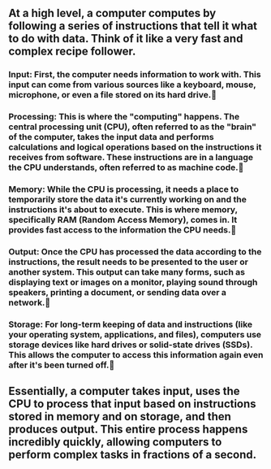 ## At a high level, a computer computes by following a series of instructions that tell it what to do with data. Think of it like a very fast and complex recipe follower.

### Input: First, the computer needs information to work with. This input can come from various sources like a keyboard, mouse, microphone, or even a file stored on its hard drive.

### Processing: This is where the "computing" happens. The central processing unit (CPU), often referred to as the "brain" of the computer, takes the input data and performs calculations and logical operations based on the instructions it receives from software. These instructions are in a language the CPU understands, often referred to as machine code.

### Memory: While the CPU is processing, it needs a place to temporarily store the data it's currently working on and the instructions it's about to execute. This is where memory, specifically RAM (Random Access Memory), comes in. It provides fast access to the information the CPU needs.

### Output: Once the CPU has processed the data according to the instructions, the result needs to be presented to the user or another system. This output can take many forms, such as displaying text or images on a monitor, playing sound through speakers, printing a document, or sending data over a network.

### Storage: For long-term keeping of data and instructions (like your operating system, applications, and files), computers use storage devices like hard drives or solid-state drives (SSDs). This allows the computer to access this information again even after it's been turned off.

## Essentially, a computer takes input, uses the CPU to process that input based on instructions stored in memory and on storage, and then produces output. This entire process happens incredibly quickly, allowing computers to perform complex tasks in fractions of a second.
